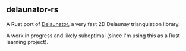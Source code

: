 ## delaunator-rs

A Rust port of [Delaunator](https://github.com/mapbox/delaunator),
a very fast 2D Delaunay triangulation library.

A work in progress and likely suboptimal (since I'm using this as a Rust learning project).
